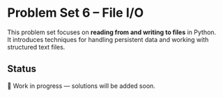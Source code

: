 # Problem Set 6 – File I/O

This problem set focuses on **reading from and writing to files** in Python.  
It introduces techniques for handling persistent data and working with structured text files.  

## Status
🚧 Work in progress — solutions will be added soon.

